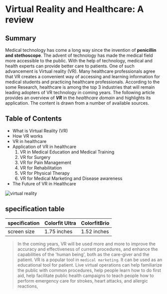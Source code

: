 # Virtual Reality and Healthcare: A review
## Summary
Medical technology has come a long way since the invention of **penicillin and stethoscope**. The advent of technology has made the medical field more accessible to the public. With the help of technology, medical and health experts can provide better care to patients. One of such advancement is Virtual reality (VR). Many healthcare professionals agree that VR creates a convenient way of accessing and learning information for medical students and practicing healthcare professionals. According to the some Research, healthcare is among the top 3 industries that will remain leading adopters of VR technology in coming years.
The following article provides an overview of __*VR*__ in the _healthcare domain_ and highlights its application. The content is drawn from a number of available sources. 

## Table of Contents
- What is Virtual Reality (VR)
- How VR works 
- VR in healthcare
- Application of VR in healthcare
  1.	VR in Medical Education and Medical Training
  2.	VR for Surgery 
  3.	VR for Pain Management
  4.	VR for Rehabilitation 
  5.	VR for Physical Therapy 
  6.	VR for Medical Marketing and Disease awareness 
- The Future of VR in Healthcare

![virtual reality](/image/minh-pham-HI6gy-p-WBI-unsplash.jpg "This is a sample image.")


## specification table
|specification| Colorfit Ultra| ColorfitBrio|
|-------------|---------------|-------------|
|screen size  |1.75 inches    |1.52 inches  |

> In the coming years, VR will be used more and more to improve the accuracy and effectiveness of current procedures, and enhance the capabilities of the 'human being', both as the care-giver and the patient.
VR is a popular tool in `medical marketing`. It can be used as an educational tool for patient. Live virtual operations can help familiarize the public with common procedures, help people learn how to do first aid, help facilitate public health campaigns to teach people how to perform emergency care for strokes, heart attacks, and allergic reactions, 
